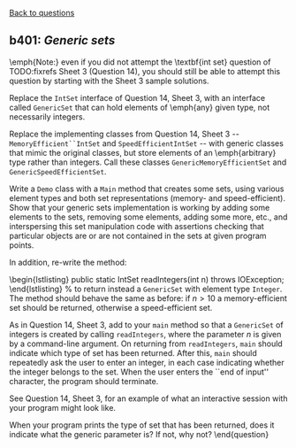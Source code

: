 [Back to questions](../README.md)

## b401: *Generic sets*

\emph{Note:} even if you did not attempt the \textbf{int set} question
of TODO:fixrefs Sheet 3 (Question 14), you should still be able to attempt this question by starting with the Sheet 3 sample solutions.

Replace the `IntSet` interface of Question 14, Sheet 3, with an interface called `GenericSet`
that can hold elements of \emph{any} given type, not necessarily integers.

Replace the implementing classes from Question 14, Sheet 3 -- `MemoryEfficient``IntSet` and `SpeedEfficientIntSet` -- with generic classes
that mimic the original classes, but store elements
of an \emph{arbitrary} type rather than integers.  Call these classes `GenericMemoryEfficientSet` and `GenericSpeedEfficientSet`.

Write a `Demo` class with a `Main` method that creates some sets, using various element types
and both set representations (memory- and speed-efficient).  Show that your generic sets implementation is working
by adding some elements to the sets, removing some elements, adding some more, etc., and interspersing this set
manipulation code with assertions checking that particular objects are or are not contained in the sets at given
program points.

In addition, re-write the method:

\begin{lstlisting}
public static IntSet readIntegers(int n) throws IOException;
\end{lstlisting}
%
to return instead a `GenericSet` with element type `Integer`.  The method should behave
the same as before: if $n > 10$ a memory-efficient set should be returned, otherwise a speed-efficient set.

As in Question 14, Sheet 3, add to your `main` method so that a `GenericSet` of integers is
created by calling `readIntegers`,
where the parameter $n$ is given by a command-line argument.  On returning from `readIntegers`,
`main` should indicate which type of set has been returned.  After this, `main`
should repeatedly ask the user to enter an integer, in each case indicating whether the integer
belongs to the set.  When the user enters the ``end of input'' character, the program should terminate.

See Question 14, Sheet 3, for an example of what an interactive session with your program might look like.

When your program prints the type of set that has been returned, does it indicate what the generic parameter
is?  If not, why not?
\end{question}
